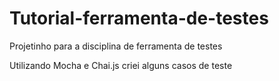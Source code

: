 # Tutorial-ferramenta-de-testes
Projetinho para a disciplina de ferramenta de testes

Utilizando Mocha e Chai.js criei alguns casos de teste
